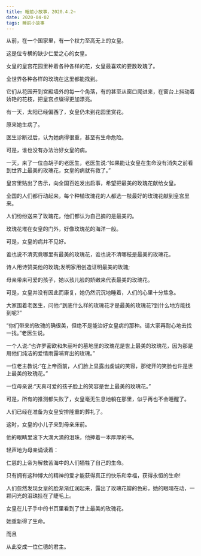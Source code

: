 ```yaml
---
title: 睡前小故事，2020.4.2~
date: 2020-04-02
tags: 睡前小故事
---
```


从前，在一个国家里，有一个权力至高无上的女皇。

这是位专横的缺少仁爱之心的女皇。

女皇的皇宫花园里种着各种各样的花，女皇最喜欢的要数玫瑰了。

全世界各种各样的玫瑰在这里都能找到。<!-- more -->

它们从花园开到宮殿墙外的每一个角落，有的甚至从窗口爬进来，在窗台上抖动着娇艳的花枝，把皇宫点缀得更加漂亮。

有一天，太阳已经偏西了，女皇仍未到花园里赏花。

原来她生病了。

医生诊断过后，认为她病得很重，甚至有生命危险。

可是，谁也没有办法治好女皇的病。

一天，来了一位白胡子的老医生，老医生说:“如果能让女皇在生命没有消失之前看到世界上最美的玫瑰花，女皇的病就有救了。”

皇宮里贴出了告示，向全国百姓发出启事，希望把最美的玫瑰花献给女皇。

全国的人们都行动起来，每个种植玫瑰花的人都选一枝最好的玫瑰花献到皇宫里来。

人们纷纷送来了玫瑰花，他们都认为自己摘的是最美的。

玫瑰花堆在女皇的门外，好像玫瑰花的海洋一般。

可是，女皇的病并不见好。

谁也说不清究竟哪里有最美的玫瑰花，谁也说不清哪枝是最美的玫瑰花。

诗人用诗赞美他的玫瑰;发明家用创造证明最美的玫瑰;

母亲带来可爱的孩子，她以孩儿脸的娇嫩来代表最美的玫瑰花。

可是，女皇并没有因此而康复，她仍然沉沉地睡着，人们的心里十分焦急。

大家围着老医生，问他:“到底什么样的玫瑰花才是最美的玫瑰花?到什么地方能找到呢?”

“你们带来的玫瑰的确很美，但绝不是能治好女皇病的那种。请大家再耐心地去找一找。”老医生说。

一个人说:“也许罗密欧和朱丽叶的墓地里的玫瑰花是世上最美的玫瑰花，因为那是用他们纯洁的爱情雨露哺育出的玫瑰。”

一位老主教说:“在上帝面前，人们脸上显露出虔诚的笑容，那绽开的笑脸也许是世上最美的玫瑰花。”

一位母亲说:“天真可爱的孩子脸上的笑容是世上最美的玫瑰花。”

可是，所有的推测都失败了，女皇毫无生息地躺在那里，似乎再也不会睡醒了。

人们已经在准备为女皇安排隆重的葬礼了。

这时，女皇的小儿子来到母亲床前。

他的眼睛里滚下大滴大滴的泪珠，他捧着一本厚厚的书。

轻声地为母亲诵读着：

仁慈的上帝为解救苦海中的人们牺牲了自己的生命。

只有拥有这种博大的精神的爱才能获得真正的快乐和幸福，获得永恒的生命!

人们忽然发现女皇的脸渐渐红润起来，露出了玫瑰花瓣的色彩，她的眼晴在动，一颗闪光的泪珠挂在了睫毛上。

女皇在儿子手中的书页里看到了世上最美的玫瑰花。

她重新得了生命。

而且

从此变成一位仁德的君主。